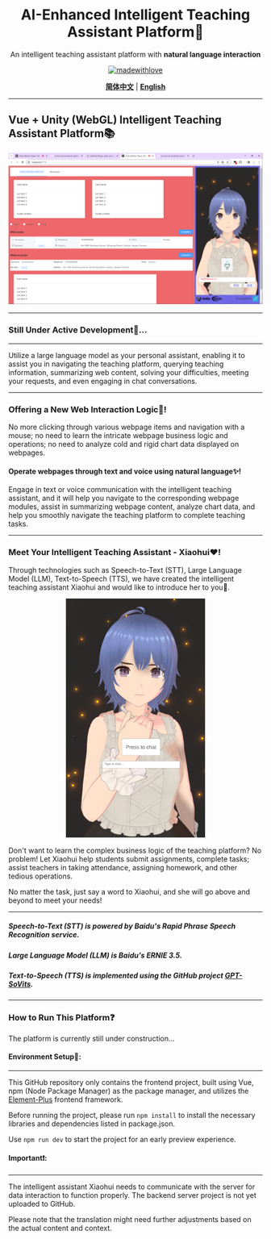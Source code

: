 <div align="center">
<h1> AI-Enhanced Intelligent Teaching Assistant Platform💯</h1>

An intelligent teaching assistant platform with **natural language interaction**

[![madewithlove](https://img.shields.io/badge/made_with-%E2%9D%A4-red?style=for-the-badge&labelColor=orange)](https://github.com/TochusC/ai-assistant-teaching-website)

[**简体中文**](./README.md) | [**English**](./docs/en/README.md)

</div>

---

## Vue + Unity (WebGL) Intelligent Teaching Assistant Platform📚
![example.png](..%2F..%2Fexample_image%2Fexample.png)
***
### Still Under Active Development🔨...
***

Utilize a large language model as your personal assistant, enabling it to assist you in navigating the teaching platform, querying teaching information, summarizing web content, solving your difficulties, meeting your requests, and even engaging in chat conversations.

***
### Offering a New Web Interaction Logic👾!
No more clicking through various webpage items and navigation with a mouse; no need to learn the intricate webpage business logic and operations; no need to analyze cold and rigid chart data displayed on webpages.
#### Operate webpages through text and voice using natural language✨!
Engage in text or voice communication with the intelligent teaching assistant, and it will help you navigate to the corresponding webpage modules, assist in summarizing webpage content, analyze chart data, and help you smoothly navigate the teaching platform to complete teaching tasks.

***
### Meet Your Intelligent Teaching Assistant - Xiaohui❤️!

Through technologies such as Speech-to-Text (STT), Large Language Model (LLM), Text-to-Speech (TTS), we have created the intelligent teaching assistant Xiaohui and would like to introduce her to you🥰.

<div align="center">

![example_0.png](..%2F..%2Fexample_image%2Fexample_0.png)

</div>

Don't want to learn the complex business logic of the teaching platform? No problem!
Let Xiaohui help students submit assignments, complete tasks; assist teachers in taking attendance, assigning homework, and other tedious operations.

No matter the task, just say a word to Xiaohui, and she will go above and beyond to meet your needs!

***
##### Speech-to-Text (STT) is powered by Baidu's Rapid Phrase Speech Recognition service.
##### Large Language Model (LLM) is Baidu's ERNIE 3.5.
##### Text-to-Speech (TTS) is implemented using the GitHub project [GPT-SoVits](https://github.com/RVC-Boss/GPT-SoVITS).
***
### How to Run This Platform❓
The platform is currently still under construction...

#### Environment Setup🔨:
***
This GitHub repository only contains the frontend project, built using Vue, npm (Node Package Manager) as the package manager, and utilizes the [Element-Plus](https://element-plus.org/) frontend framework.

Before running the project, please run
`npm install`
to install the necessary libraries and dependencies listed in package.json.

Use
`
npm run dev
`
to start the project for an early preview experience.

#### Important❗:
***
The intelligent assistant Xiaohui needs to communicate with the server for data interaction to function properly.
The backend server project is not yet uploaded to GitHub.

Please note that the translation might need further adjustments based on the actual content and context.
